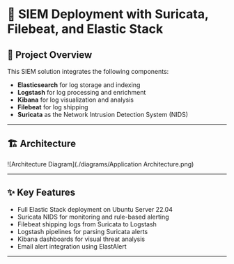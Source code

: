# 🔐 SIEM Deployment with Suricata, Filebeat, and Elastic Stack

## 📖 Project Overview

This SIEM solution integrates the following components:

- **Elasticsearch** for log storage and indexing  
- **Logstash** for log processing and enrichment  
- **Kibana** for log visualization and analysis  
- **Filebeat** for log shipping  
- **Suricata** as the Network Intrusion Detection System (NIDS)

---

## 🏗️ Architecture

![Architecture Diagram](./diagrams/Application Architecture.png)

---

## ✨ Key Features

- Full Elastic Stack deployment on Ubuntu Server 22.04
- Suricata NIDS for monitoring and rule-based alerting
- Filebeat shipping logs from Suricata to Logstash
- Logstash pipelines for parsing Suricata alerts
- Kibana dashboards for visual threat analysis
- Email alert integration using ElastAlert

---
